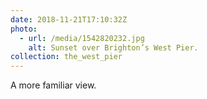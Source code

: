 ```yaml
---
date: 2018-11-21T17:10:32Z
photo:
  - url: /media/1542820232.jpg
    alt: Sunset over Brighton’s West Pier.
collection: the_west_pier
---
```

A more familiar view.
